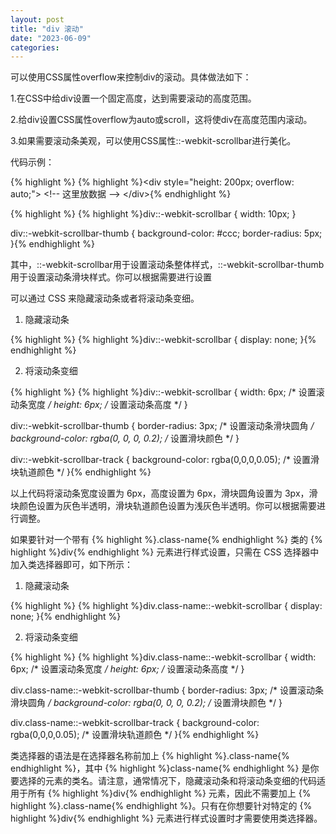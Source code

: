 ```yaml
---
layout: post
title: "div 滚动"
date: "2023-06-09"
categories: 
---
```

<p>可以使用CSS属性overflow来控制div的滚动。具体做法如下：</p>

<p>1.在CSS中给div设置一个固定高度，达到需要滚动的高度范围。</p>

<p>2.给div设置CSS属性overflow为auto或scroll，这将使div在高度范围内滚动。</p>

<p>3.如果需要滚动条美观，可以使用CSS属性::-webkit-scrollbar进行美化。</p>

<p>代码示例：</p>

{% highlight %}
{% highlight %}&lt;div style=&quot;height: 200px; overflow: auto;&quot;&gt;
   &lt;!-- 这里放数据 --&gt;
&lt;/div&gt;{% endhighlight %}

{% highlight %}
{% highlight %}div::-webkit-scrollbar {
  width: 10px;
}

div::-webkit-scrollbar-thumb {
  background-color: #ccc;
  border-radius: 5px;
}{% endhighlight %}

<p>其中，::-webkit-scrollbar用于设置滚动条整体样式，::-webkit-scrollbar-thumb用于设置滚动条滑块样式。你可以根据需要进行设置</p>

<p>可以通过 CSS 来隐藏滚动条或者将滚动条变细。</p>

<ol>
	<li>隐藏滚动条</li>
</ol>

{% highlight %}
{% highlight %}div::-webkit-scrollbar {
  display: none;
}{% endhighlight %}

<ol start="2">
	<li>将滚动条变细</li>
</ol>

{% highlight %}
{% highlight %}div::-webkit-scrollbar {
  width: 6px; /* 设置滚动条宽度 */
  height: 6px; /* 设置滚动条高度 */
}

div::-webkit-scrollbar-thumb {
  border-radius: 3px; /* 设置滚动条滑块圆角 */
  background-color: rgba(0, 0, 0, 0.2); /* 设置滑块颜色 */
}

div::-webkit-scrollbar-track {
  background-color: rgba(0,0,0,0.05); /* 设置滑块轨道颜色 */
}{% endhighlight %}

<p>以上代码将滚动条宽度设置为 6px，高度设置为 6px，滑块圆角设置为 3px，滑块颜色设置为灰色半透明，滑块轨道颜色设置为浅灰色半透明。你可以根据需要进行调整。</p>

<p>如果要针对一个带有 {% highlight %}.class-name{% endhighlight %} 类的 {% highlight %}div{% endhighlight %} 元素进行样式设置，只需在 CSS 选择器中加入类选择器即可，如下所示：</p>

<ol>
	<li>隐藏滚动条</li>
</ol>

{% highlight %}
{% highlight %}div.class-name::-webkit-scrollbar {
  display: none;
}{% endhighlight %}

<ol start="2">
	<li>将滚动条变细</li>
</ol>

{% highlight %}
{% highlight %}div.class-name::-webkit-scrollbar {
  width: 6px; /* 设置滚动条宽度 */
  height: 6px; /* 设置滚动条高度 */
}

div.class-name::-webkit-scrollbar-thumb {
  border-radius: 3px; /* 设置滚动条滑块圆角 */
  background-color: rgba(0, 0, 0, 0.2); /* 设置滑块颜色 */
}

div.class-name::-webkit-scrollbar-track {
  background-color: rgba(0,0,0,0.05); /* 设置滑块轨道颜色 */
}{% endhighlight %}

<p>类选择器的语法是在选择器名称前加上 {% highlight %}.class-name{% endhighlight %}，其中 {% highlight %}class-name{% endhighlight %} 是你要选择的元素的类名。请注意，通常情况下，隐藏滚动条和将滚动条变细的代码适用于所有 {% highlight %}div{% endhighlight %} 元素，因此不需要加上 {% highlight %}.class-name{% endhighlight %}。只有在你想要针对特定的 {% highlight %}div{% endhighlight %} 元素进行样式设置时才需要使用类选择器。</p>

